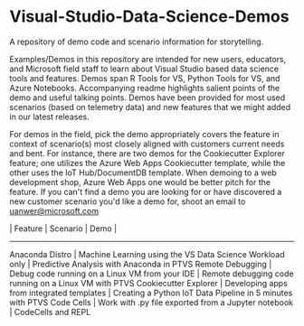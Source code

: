 # Visual-Studio-Data-Science-Demos
A repository of demo code and scenario information for storytelling. 

Examples/Demos in this repository are intended for new users, educators, and Microsoft field staff to learn about Visual Studio based data science tools and features. Demos span R Tools for VS, Python Tools for VS, and Azure Notebooks. Accompanying readme highlights salient points of the demo and useful talking points. Demos have been provided for most used scenarios (based on telemetry data) and new features that we might added in our latest releases. 

For demos in the field, pick the demo appropriately covers the feature in context of scenario(s) most closely aligned with customers current needs and bent. For instance, there are two demos for the Cookiecutter Explorer feature; one utilizes the Azure Web Apps Cookiecutter template, while the other uses the IoT Hub/DocumentDB template. When demoing to a web development shop, Azure Web Apps one would be better pitch for the feature. If you can't find a demo you are looking for or have discovered a new customer scenario you'd like a demo for, shoot an email to uanwer@microsoft.com

| Feature | Scenario | Demo |
--- --- ---
Anaconda Distro | Machine Learning using the VS Data Science Workload only | Predictive Analysis with Anaconda in PTVS
Remote Debugging | Debug code running on a Linux VM from your IDE | Remote debugging code running on a Linux VM with PTVS
Cookiecutter Explorer | Developing apps from integrated templates | Creating a Python IoT Data Pipeline in 5 minutes with PTVS 
Code Cells | Work with .py file exported from a Jupyter notebook | CodeCells and REPL

